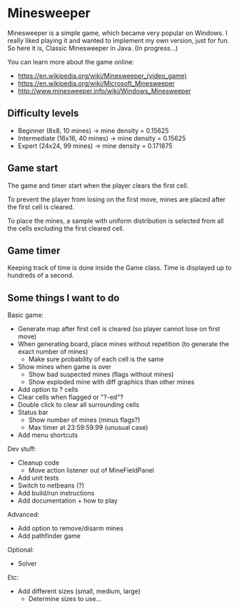 Minesweeper
===========

Minesweeper is a simple game, which became very popular on Windows. I really liked playing it and wanted to implement my own version, just for fun. So here it is, Classic Minesweeper in Java. (In progress...)

You can learn more about the game online:

- https://en.wikipedia.org/wiki/Minesweeper_(video_game)
- https://en.wikipedia.org/wiki/Microsoft_Minesweeper
- http://www.minesweeper.info/wiki/Windows_Minesweeper


Difficulty levels
-----------------

- Beginner (8x8, 10 mines) -> mine density = 0.15625
- Intermediate (16x16, 40 mines) -> mine density = 0.15625
- Expert (24x24, 99 mines) -> mine density = 0.171875

Game start
----------

The game and timer start when the player clears the first cell.

To prevent the player from losing on the first move, mines are placed after the first cell is cleared.

To place the mines, a sample with uniform distribution is selected from all the cells excluding the first cleared cell.


Game timer
----------

Keeping track of time is done inside the Game class.
Time is displayed up to hundreds of a second.



Some things I want to do
------------------------

Basic game:
- Generate map after first cell is cleared (so player cannot lose on first move)
- When generating board, place mines without repetition (to generate the exact number of mines)
  - Make sure probability of each cell is the same
- Show mines when game is over
  - Show bad suspected mines (flags without mines)
  - Show exploded mine with diff graphics than other mines
- Add option to ? cells
- Clear cells when flagged or "?-ed"?
- Double click to clear all surrounding cells
- Status bar
  - Show number of mines (minus flags?)
  - Max timer at 23:59:59.99 (unusual case)
- Add menu shortcuts

Dev stuff:
- Cleanup code
  - Move action listener out of MineFieldPanel
- Add unit tests
- Switch to netbeans (?)
- Add build/run instructions
- Add documentation + how to play

Advanced:
- Add option to remove/disarm mines
- Add pathfinder game

Optional:
- Solver

Etc:
+ Add different sizes (small, medium, large)
  - Determine sizes to use...
